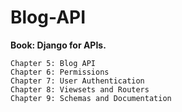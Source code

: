 # Blog-API

**Book: Django for APIs.**  

	Chapter 5: Blog API  
	Chapter 6: Permissions  
	Chapter 7: User Authentication  
	Chapter 8: Viewsets and Routers  
	Chapter 9: Schemas and Documentation  


